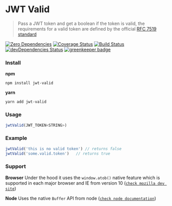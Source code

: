 # JWT Valid
> Pass a JWT token and get a boolean if the token is valid, the requirements for a valid token are defined by the official [RFC 7519 standard](https://tools.ietf.org/html/rfc7519)

[![Zero Dependencies](https://img.shields.io/badge/zero-dependencies-brightgreen.svg)]()
[![Coverage Status](https://coveralls.io/repos/github/entwicklerstube/jwt-valid/badge.svg?branch=master)](https://coveralls.io/github/entwicklerstube/jwt-valid?branch=master)
[![Build Status](https://travis-ci.org/entwicklerstube/jwt-valid.svg?branch=master)](https://travis-ci.org/entwicklerstube/jwt-valid)
[![devDependencies Status](https://david-dm.org/entwicklerstube/jwt-valid/dev-status.svg)](https://david-dm.org/entwicklerstube/jwt-valid?type=dev)
[![greenkeeper badge](https://badges.greenkeeper.io/entwicklerstube/jwt-valid.svg)](https://greenkeeper.io/)

### Install
**npm**
```
npm install jwt-valid
```

**yarn**
```
yarn add jwt-valid
```

### Usage
```js
jwtValid(JWT_TOKEN<STRING>)
```

### Example
```js
jwtValid('this is no valid token') // returns false
jwtValid('some.valid.token')   // returns true
```

### Support
**Browser**
Under the hood it uses the `window.atob()` native feature which is supported in each major browser and IE from version 10 ([`check mozilla dev site`](https://developer.mozilla.org/en-US/docs/Web/API/WindowOrWorkerGlobalScope/atob#Browser_compatibility))

**Node**
Uses the native `Buffer` API from node ([`check node documentation`](https://nodejs.org/api/buffer.html#buffer_buffers_and_character_encodings))
